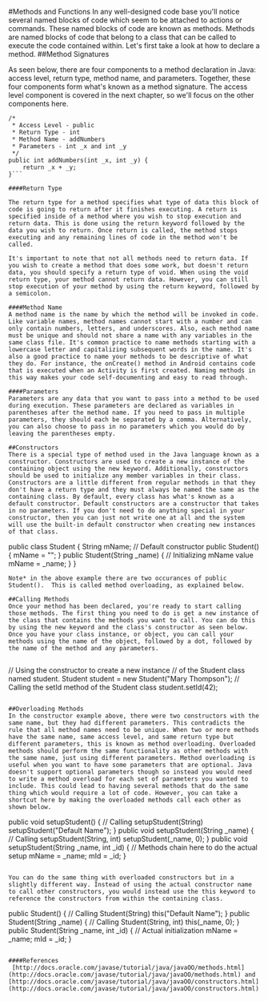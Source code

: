 #Methods and Functions
In any well-designed code base you'll notice several named blocks of code which seem to be attached to actions or commands. These named blocks of code are known as methods. Methods are named blocks of code that belong to a class that can be called to execute the code contained within. Let's first take a look at how to declare a method.
##Method Signatures

As seen below, there are four components to a method declaration in Java: access level, return type, method name, and parameters. Together, these four components form what's known as a method signature. The access level component is covered in the next chapter, so we'll focus on the other components here.

```
/*
 * Access Level - public
 * Return Type - int
 * Method Name - addNumbers
 * Parameters - int _x and int _y
 */
public int addNumbers(int _x, int _y) {
	return _x + _y;
}```

####Return Type

The return type for a method specifies what type of data this block of code is going to return after it finishes executing. A return is specified inside of a method where you wish to stop execution and return data. This is done using the return keyword followed by the data you wish to return. Once return is called, the method stops executing and any remaining lines of code in the method won't be called. 

It's important to note that not all methods need to return data. If you wish to create a method that does some work, but doesn't return data, you should specify a return type of void. When using the void return type, your method cannot return data. However, you can still stop execution of your method by using the return keyword, followed by a semicolon.

####Method Name
A method name is the name by which the method will be invoked in code. Like variable names, method names cannot start with a number and can only contain numbers, letters, and underscores. Also, each method name must be unique and should not share a name with any variables in the same class file. It's common practice to name methods starting with a lowercase letter and capitalizing subsequent words in the name. It's also a good practice to name your methods to be descriptive of what they do. For instance, the onCreate() method in Android contains code that is executed when an Activity is first created. Naming methods in this way makes your code self-documenting and easy to read through.

####Parameters
Parameters are any data that you want to pass into a method to be used during execution. These parameters are declared as variables in parentheses after the method name. If you need to pass in multiple parameters, they should each be separated by a comma. Alternatively, you can also choose to pass in no parameters which you would do by leaving the parentheses empty.

##Constructors
There is a special type of method used in the Java language known as a constructor. Constructors are used to create a new instance of the containing object using the new keyword. Additionally, constructors should be used to initialize any member variables in their class. Constructors are a little different from regular methods in that they don't have a return type and they must always be named the same as the containing class. By default, every class has what's known as a default constructor. Default constructors are a constructor that takes in no parameters. If you don't need to do anything special in your constructor, then you can just not write one at all and the system will use the built-in default constructor when creating new instances of that class.

```
public class Student {
	String mName;
	// Default constructor
	public Student() {
		mName = "";
	}
	public Student(String _name) {
		// Initializing mName value
		mName = _name;
	}
}
```
Note* in the above example there are two occurances of public Student().  This is called method overloading, as explained below.

##Calling Methods
Once your method has been declared, you're ready to start calling those methods. The first thing you need to do is get a new instance of the class that contains the methods you want to call. You can do this by using the new keyword and the class's constructor as seen below. Once you have your class instance, or object, you can call your methods using the name of the object, followed by a dot, followed by the name of the method and any parameters.


```
// Using the constructor to create a new instance
// of the Student class named student.
Student student = new Student("Mary Thompson");
// Calling the setId method of the Student class
student.setId(42);
```

##Overloading Methods
In the constructor example above, there were two constructors with the same name, but they had different parameters. This contradicts the rule that all method names need to be unique. When two or more methods have the same name, same access level, and same return type but different parameters, this is known as method overloading. Overloaded methods should perform the same functionality as other methods with the same name, just using different parameters. Method overloading is useful when you want to have some parameters that are optional. Java doesn't support optional parameters though so instead you would need to write a method overload for each set of parameters you wanted to include. This could lead to having several methods that do the same thing which would require a lot of code. However, you can take a shortcut here by making the overloaded methods call each other as shown below.

```
public void setupStudent() {
	// Calling setupStudent(String)
	setupStudent("Default Name");
}
public void setupStudent(String _name) {
	// Calling setupStudent(String, int)
	setupStudent(_name, 0);
}
public void setupStudent(String _name, int _id) {
	// Methods chain here to do the actual setup
	mName = _name;
	mId = _id;
}
```

You can do the same thing with overloaded constructors but in a slightly different way. Instead of using the actual constructor name to call other constructors, you would instead use the this keyword to reference the constructors from within the containing class.

```
public Student() {
	// Calling Student(String)
	this("Default Name");
}
public Student(String _name) {
	// Calling Student(String, int)
	this(_name, 0);
}
public Student(String _name, int _id) {
	// Actual initialization
	mName = _name;
	mId = _id;
}
```

####References
 [http://docs.oracle.com/javase/tutorial/java/javaOO/methods.html](http://docs.oracle.com/javase/tutorial/java/javaOO/methods.html) and [http://docs.oracle.com/javase/tutorial/java/javaOO/constructors.html](http://docs.oracle.com/javase/tutorial/java/javaOO/constructors.html)